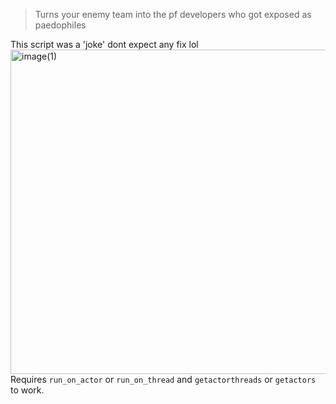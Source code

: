 > Turns your enemy team into the pf developers who got exposed as paedophiles

This script was a 'joke' dont expect any fix lol
<img width="519" height="519" alt="image(1)" src="https://github.com/user-attachments/assets/701dc174-07cb-406e-adbc-95d677b8679f" /><br>
Requires `run_on_actor` or `run_on_thread` and `getactorthreads` or `getactors` to work.
